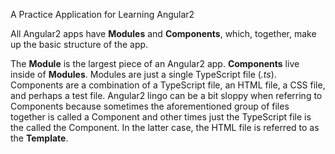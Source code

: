 A Practice Application for Learning Angular2

All Angular2 apps have <strong>Modules</strong> and <strong>Components</strong>, which, together, make up the basic structure of the app.

The <strong>Module</strong> is the largest piece of an Angular2 app. <strong>Components</strong> live inside of <strong>Modules</strong>. Modules are just a single TypeScript file (<em>.ts</em>). Components are a combination of a TypeScript file, an HTML file, a CSS file, and perhaps a test file. Angular2 lingo can be a bit sloppy when referring to Components because sometimes the aforementioned group of files together is called a Component and other times just the TypeScript file is the called the Component. In the latter case, the HTML file is referred to as the <strong>Template</strong>.
